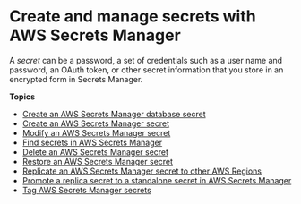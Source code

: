 # Create and manage secrets with AWS Secrets Manager<a name="managing-secrets"></a>

A *secret* can be a password, a set of credentials such as a user name and password, an OAuth token, or other secret information that you store in an encrypted form in Secrets Manager\. 

**Topics**
+ [Create an AWS Secrets Manager database secret](create_database_secret.md)
+ [Create an AWS Secrets Manager secret](create_secret.md)
+ [Modify an AWS Secrets Manager secret](manage_update-secret.md)
+ [Find secrets in AWS Secrets Manager](manage_search-secret.md)
+ [Delete an AWS Secrets Manager secret](manage_delete-secret.md)
+ [Restore an AWS Secrets Manager secret](manage_restore-secret.md)
+ [Replicate an AWS Secrets Manager secret to other AWS Regions](create-manage-multi-region-secrets.md)
+ [Promote a replica secret to a standalone secret in AWS Secrets Manager](standalone-secret.md)
+ [Tag AWS Secrets Manager secrets](managing-secrets_tagging.md)